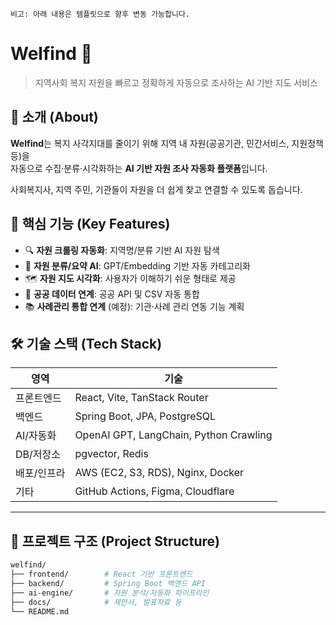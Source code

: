 ```
비고: 아래 내용은 템플릿으로 향후 변동 가능합니다.
```
# Welfind 🧭

> 지역사회 복지 자원을 빠르고 정확하게 자동으로 조사하는 AI 기반 지도 서비스


## 📌 소개 (About)

**Welfind**는 복지 사각지대를 줄이기 위해 지역 내 자원(공공기관, 민간서비스, 지원정책 등)을  
자동으로 수집·분류·시각화하는 **AI 기반 자원 조사 자동화 플랫폼**입니다.

사회복지사, 지역 주민, 기관들이 자원을 더 쉽게 찾고 연결할 수 있도록 돕습니다.


## 🚀 핵심 기능 (Key Features)

- 🔍 **자원 크롤링 자동화**: 지역명/분류 기반 AI 자원 탐색
- 🧠 **자원 분류/요약 AI**: GPT/Embedding 기반 자동 카테고리화
- 🗺️ **자원 지도 시각화**: 사용자가 이해하기 쉬운 형태로 제공
- 🏢 **공공 데이터 연계**: 공공 API 및 CSV 자동 통합
- 📚 **사례관리 통합 연계** (예정): 기관·사례 관리 연동 기능 계획


## 🛠 기술 스택 (Tech Stack)
| 영역        | 기술                              |
|-------------|-----------------------------------|
| 프론트엔드  | React, Vite, TanStack Router      |
| 백엔드      | Spring Boot, JPA, PostgreSQL      |
| AI/자동화   | OpenAI GPT, LangChain, Python Crawling |
| DB/저장소   | pgvector, Redis                   |
| 배포/인프라 | AWS (EC2, S3, RDS), Nginx, Docker |
| 기타        | GitHub Actions, Figma, Cloudflare |

---

## 📁 프로젝트 구조 (Project Structure)

```bash
welfind/
├── frontend/        # React 기반 프론트엔드
├── backend/         # Spring Boot 백엔드 API
├── ai-engine/       # 자원 분석/자동화 파이프라인
├── docs/            # 제안서, 발표자료 등
└── README.md
